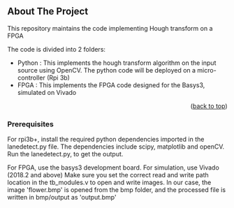 

<!-- ABOUT THE PROJECT -->
## About The Project


This repository maintains the code implementing Hough transform on a FPGA


The code is divided into 2 folders:
* Python : This implements the hough transform algorithm on the input source using OpenCV. The python code will be deployed on a micro-controller (Rpi 3b)
* FPGA : This implements the FPGA code designed for the Basys3, simulated on Vivado 


<p align="right">(<a href="#readme-top">back to top</a>)</p>

### Prerequisites

For rpi3b+, install the required python dependencies imported in the lanedetect.py file. The dependencies include scipy, matplotlib and openCV.
Run the lanedetect.py, to get the output.

For FPGA, use the basys3 development board. For simulation, use Vivado (2018.2 and above)
Make sure you set the correct read and write path location in the tb_modules.v to open and write images.
In our case, the image 'flower.bmp' is opened from the bmp folder, and the processed file is written in bmp/output as 'output.bmp'